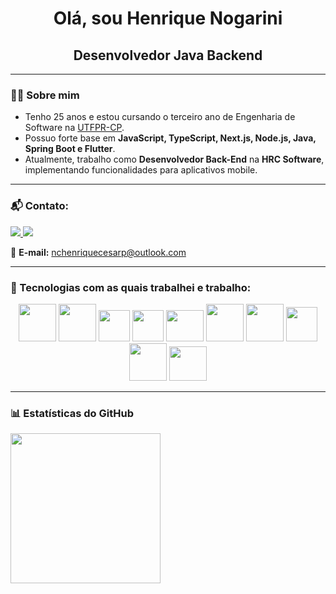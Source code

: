 <h1 align="center">Olá, sou Henrique Nogarini</h1>
<h2 align="center">Desenvolvedor Java Backend</h2>

---

### 👨‍🎓 Sobre mim
- Tenho 25 anos e estou cursando o terceiro ano de Engenharia de Software na <a href="http://www.utfpr.edu.br/campus/cornelioprocopio" target="_blank">UTFPR-CP</a>.
- Possuo forte base em **JavaScript, TypeScript, Next.js, Node.js, Java, Spring Boot e Flutter**.
- Atualmente, trabalho como **Desenvolvedor Back-End** na **HRC Software**, implementando funcionalidades para aplicativos mobile.

---

### 📬 Contato:
<div>
  <a href="https://www.linkedin.com/in/henrique-nogarini-99943b216/" target="_blank">
    <img src="https://img.shields.io/badge/LinkedIn-0077B5?style=for-the-badge&logo=linkedin&logoColor=white"/>
  </a>
  <a href="https://www.instagram.com/shielderdev?igsh=OHZ5djBoeXNtdHJ4" target="_blank">
    <img src="https://img.shields.io/badge/Instagram-E4405F?style=for-the-badge&logo=instagram&logoColor=white"/>
  </a>
</div>

📧 **E-mail:** nchenriquecesarp@outlook.com

---

### 🚀 Tecnologias com as quais trabalhei e trabalho:
<div align="center">
  <img src="https://cdn.jsdelivr.net/gh/devicons/devicon@latest/icons/html5/html5-original-wordmark.svg" width="60" height="60"/>  
  <img src="https://cdn.jsdelivr.net/gh/devicons/devicon@latest/icons/css3/css3-original-wordmark.svg" width="60" height="60"/>  
  <img src="https://cdn.jsdelivr.net/gh/devicons/devicon@latest/icons/javascript/javascript-original.svg" width="50" height="50"/> 
  <img src="https://cdn.jsdelivr.net/gh/devicons/devicon@latest/icons/typescript/typescript-original.svg width-"50" height="50"/>
  <img src="https://cdn.jsdelivr.net/gh/devicons/devicon@latest/icons/react/react-original-wordmark.svg" width="60" height="50"/>  
  <img src="https://cdn.jsdelivr.net/gh/devicons/devicon@latest/icons/nodejs/nodejs-original-wordmark.svg" width="60" height="60"/>  
  <img src="https://cdn.jsdelivr.net/gh/devicons/devicon@latest/icons/java/java-original-wordmark.svg" width="60" height="60"/>  
  <img src="https://cdn.jsdelivr.net/gh/devicons/devicon@latest/icons/c/c-original.svg" width="50" height="55"/>  
  <img src="https://cdn.jsdelivr.net/gh/devicons/devicon@latest/icons/mysql/mysql-original-wordmark.svg" width="60" height="60"/>  
  <img src="https://cdn.jsdelivr.net/gh/devicons/devicon@latest/icons/postgresql/postgresql-plain-wordmark.svg" width="60" height="55"/>
</div>

---

### 📊 Estatísticas do GitHub
<a href="https://github.com/henriquenogarini">
    <img height="240em" src="https://github-readme-stats.vercel.app/api/top-langs/?username=henriquenogarini&langs_count=7&layout=compact&theme=dark&icon_color=ffffff&bg_color=0D1117"/>
</a>
